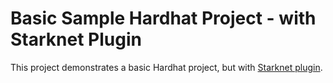 # Basic Sample Hardhat Project - with Starknet Plugin

This project demonstrates a basic Hardhat project, but with [Starknet plugin](https://github.com/Shard-Labs/starknet-hardhat-plugin).
